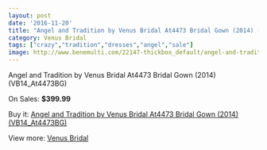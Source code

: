 ```yaml
---
layout: post
date: '2016-11-20'
title: "Angel and Tradition by Venus Bridal At4473 Bridal Gown (2014) (VB14_At4473BG)"
category: Venus Bridal
tags: ["crazy","tradition","dresses","angel","sale"]
image: http://www.benemulti.com/22147-thickbox_default/angel-and-tradition-by-venus-bridal-at4473-bridal-gown-2014-vb14at4473bg.jpg
---
```

Angel and Tradition by Venus Bridal At4473 Bridal Gown (2014) (VB14_At4473BG)

On Sales: **$399.99**
<a href="https://www.benemulti.com/en/venus-bridal/8366-angel-and-tradition-by-venus-bridal-at4473-bridal-gown-2014-vb14at4473bg.html"><amp-img layout="responsive" width="600" height="600" src="//www.benemulti.com/22147-thickbox_default/angel-and-tradition-by-venus-bridal-at4473-bridal-gown-2014-vb14at4473bg.jpg" alt="Angel and Tradition by Venus Bridal At4473 Bridal Gown (2014) (VB14_At4473BG) 0" /></a>
<a href="https://www.benemulti.com/en/venus-bridal/8366-angel-and-tradition-by-venus-bridal-at4473-bridal-gown-2014-vb14at4473bg.html"><amp-img layout="responsive" width="600" height="600" src="//www.benemulti.com/22148-thickbox_default/angel-and-tradition-by-venus-bridal-at4473-bridal-gown-2014-vb14at4473bg.jpg" alt="Angel and Tradition by Venus Bridal At4473 Bridal Gown (2014) (VB14_At4473BG) 1" /></a>

Buy it: [Angel and Tradition by Venus Bridal At4473 Bridal Gown (2014) (VB14_At4473BG)](https://www.benemulti.com/en/venus-bridal/8366-angel-and-tradition-by-venus-bridal-at4473-bridal-gown-2014-vb14at4473bg.html "Angel and Tradition by Venus Bridal At4473 Bridal Gown (2014) (VB14_At4473BG)")

View more: [Venus Bridal](https://www.benemulti.com/en/68-venus-bridal "Venus Bridal")